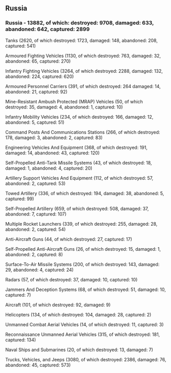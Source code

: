 
 
 ## Russia
 
 ### Russia - 13882, of which: destroyed: 9708, damaged: 633, abandoned: 642, captured: 2899

 

 

 Tanks (2620, of which destroyed: 1723, damaged: 148, abandoned: 208, captured: 541)

 Armoured Fighting Vehicles (1130, of which destroyed: 763, damaged: 32, abandoned: 65, captured: 270)

 Infantry Fighting Vehicles (3264, of which destroyed: 2288, damaged: 132, abandoned: 224, captured: 620)

 Armoured Personnel Carriers (391, of which destroyed: 264 damaged: 14, abandoned: 21, captured: 92)

 Mine-Resistant Ambush Protected (MRAP) Vehicles (50, of which destroyed: 35, damaged: 4, abandoned: 1, captured: 10)

 Infantry Mobility Vehicles (234, of which destroyed: 166, damaged: 12, abandoned: 5, captured: 51)

 Command Posts And Communications Stations (266, of which destroyed: 178, damaged: 3, abandoned: 2, captured: 83)

 Engineering Vehicles And Equipment (368, of which destroyed: 191, damaged: 14, abandoned: 43, captured: 120)

 Self-Propelled Anti-Tank Missile Systems (43, of which destroyed: 18, damaged: 1, abandoned: 4, captured: 20)

 Artillery Support Vehicles And Equipment (112, of which destroyed: 57, abandoned: 2, captured: 53)

 Towed Artillery (336, of which destroyed: 194, damaged: 38, abandoned: 5, captured: 99)

 Self-Propelled Artillery (659, of which destroyed: 508, damaged: 37, abandoned: 7, captured: 107)

 Multiple Rocket Launchers (339, of which destroyed: 255, damaged: 28, abandoned: 2, captured: 54)

 Anti-Aircraft Guns (44, of which destroyed: 27, captured: 17)

 Self-Propelled Anti-Aircraft Guns (26, of which destroyed: 15, damaged: 1, abandoned: 2, captured: 8)

 Surface-To-Air Missile Systems (200, of which destroyed: 143, damaged: 29, abandoned: 4, captured: 24)

 Radars (57, of which destroyed: 37, damaged: 10, captured: 10)

 Jammers And Deception Systems (68, of which destroyed: 51, damaged: 10, captured: 7)

 Aircraft (101, of which destroyed: 92, damaged: 9)

 Helicopters (134, of which destroyed: 104, damaged: 28, captured: 2)

 Unmanned Combat Aerial Vehicles (14, of which destroyed: 11, captured: 3)

 Reconnaissance Unmanned Aerial Vehicles (315, of which destroyed: 181, captured: 134)

 Naval Ships and Submarines (20, of which destroyed: 13, damaged: 7)

 Trucks, Vehicles, and Jeeps (3080, of which destroyed: 2386, damaged: 76, abandoned: 45, captured: 573)

